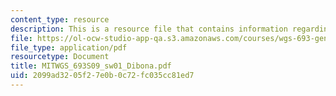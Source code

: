 ```yaml
---
content_type: resource
description: This is a resource file that contains information regarding sw01.
file: https://ol-ocw-studio-app-qa.s3.amazonaws.com/courses/wgs-693-gender-race-and-the-complexities-of-science-and-technology-a-problem-based-learning-experiment-spring-2009/2099ad3205f27e0b0c72fc035cc81ed7_MITWGS_693S09_sw01_Dibona.pdf
file_type: application/pdf
resourcetype: Document
title: MITWGS_693S09_sw01_Dibona.pdf
uid: 2099ad32-05f2-7e0b-0c72-fc035cc81ed7
---
```

